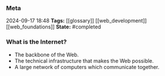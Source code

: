 ### Meta
2024-09-17 18:48
**Tags:** [[glossary]] [[web_development]] [[web_foundations]]
**State:** #completed 

### What is the Internet?
- The backbone of the Web.
- The technical infrastructure that makes the Web possible.
- A large network of computers which communicate together.